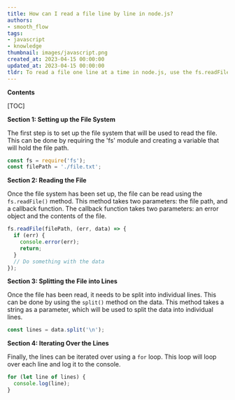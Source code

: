 ```yaml
---
title: How can I read a file line by line in node.js?
authors:
- smooth_flow
tags:
- javascript
- knowledge
thumbnail: images/javascript.png
created_at: 2023-04-15 00:00:00
updated_at: 2023-04-15 00:00:00
tldr: To read a file one line at a time in node.js, use the fs.readFileSync() method.
---
```


**Contents**

[TOC]

**Section 1: Setting up the File System**

The first step is to set up the file system that will be used to read the file. This can be done by requiring the 'fs' module and creating a variable that will hold the file path.

```javascript
const fs = require('fs');
const filePath = './file.txt';
```

**Section 2: Reading the File**

Once the file system has been set up, the file can be read using the `fs.readFile()` method. This method takes two parameters: the file path, and a callback function. The callback function takes two parameters: an error object and the contents of the file.

```javascript
fs.readFile(filePath, (err, data) => {
  if (err) {
    console.error(err);
    return;
  }
  // Do something with the data
});
```

**Section 3: Splitting the File into Lines**

Once the file has been read, it needs to be split into individual lines. This can be done by using the `split()` method on the data. This method takes a string as a parameter, which will be used to split the data into individual lines.

```javascript
const lines = data.split('\n');
```

**Section 4: Iterating Over the Lines**

Finally, the lines can be iterated over using a `for` loop. This loop will loop over each line and log it to the console.

```javascript
for (let line of lines) {
  console.log(line);
}
```
